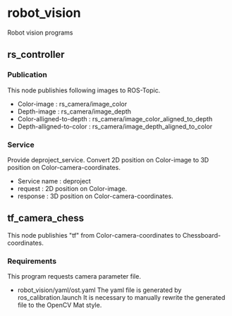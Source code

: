 # robot_vision
Robot vision programs

## rs_controller

### Publication 
This node publishies following images to ROS-Topic.
- Color-image :             rs_camera/image_color
- Depth-image :             rs_camera/image_depth
- Color-alligned-to-depth : rs_camera/image_color_aligned_to_depth
- Depth-alligned-to-color : rs_camera/image_depth_aligned_to_color

### Service
Provide deproject_service.
Convert 2D position on Color-image to 3D position on Color-camera-coordinates.
- Service name : deproject
- request : 2D position on Color-image.
- response : 3D position on Color-camera-coordinates.

## tf_camera_chess
This node publishies "tf" from Color-camera-coordinates to Chessboard-coordinates.

### Requirements
This program requests camera parameter file.
- robot_vision/yaml/ost.yaml
The yaml file is generated by ros_calibration.launch
It is necessary to manually rewrite the generated file to the OpenCV Mat style.
